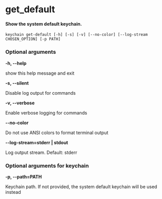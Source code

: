 
get_default
===========

#### Show the system default keychain.


``keychain get-default [-h] [-s] [-v] [--no-color] [--log-stream CHOSEN_OPTION] [-p PATH]  ``
### Optional arguments


**-h, --help**

show this help message and exit

**-s, --silent**

Disable log output for commands

**-v, --verbose**

Enable verbose logging for commands

**--no-color**

Do not use ANSI colors to format terminal output

**--log-stream=stderr | stdout**

Log output stream. Default: stderr
### Optional arguments for keychain


**-p, --path=PATH**

Keychain path. If not provided, the system default keychain will be used instead